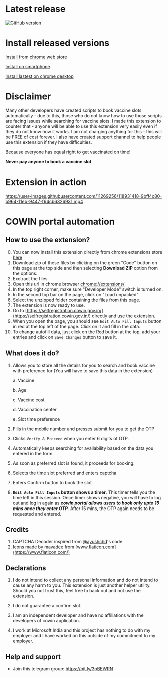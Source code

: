 # Latest release
[![GitHub version](https://img.shields.io/github/v/release/sushrut111/cowin-automation-extn)](https://github.com/sushrut111/cowin-automation-extn/releases)
# Install released versions

[Install from chrome web store](https://bit.ly/vaccine-slots)

[Install on smartphone](https://github.com/sushrut111/cowin-automation-extn/wiki/How-install-from-release-on-smartphone)

[Install lastest on chrome desktop](https://github.com/sushrut111/cowin-automation-extn/wiki/How-install-extension-manually-from-github-release--on-chrome-desktop)


# Disclaimer
Many other developers have created scripts to book vaccine slots automatically -  due to this, those who do not know how to use those scripts are facing issues while searching for vaccine slots. 
I made this extension to counter that - anyone will be able to use this extension very easily even if they do not know how it works.
I am not charging anything for this - this will be FREE of cost forever. I also have created support channel to help people use this extension if they have difficulties.


Because everyone has equal right to get vaccinated on time!


**Never pay anyone to book a vaccine slot**

# Extension in action
https://user-images.githubusercontent.com/11269256/118931418-9bff4c80-b964-11eb-9447-f64cb6326931.mp4


# COWIN portal automation

## How to use the extension?

0. You can now install this extension directly from chrome extensions store [here](https://chrome.google.com/webstore/detail/cowin-automation/gemdkhkmcnifpfbfnhpbbhageflibppm)
1. Download zip of these files by clicking on the green "Code" button on this page at the top side and then selecting **Download ZIP** option from the options.
2. Exctract the files.
3. Open this url in chrome browser [chrome://extensions/](chrome://extensions/)
4. In the top right corner, make sure "Developer Mode" switch is turned on.
5. In the second top bar on the page, click on "Load unpacked"
6. Select the unzipped folder containing the files from this page. 
7. The extension is now ready to use.
8. Go to [https://selfregistration.cowin.gov.in/](https://selfregistration.cowin.gov.in/) directly and use the extension. 
9. When you open the page, you should see `Edit Auto Fill Inputs` button in red at the top left of the page. Click on it and fill in the data.
10. To change autofill data, just click on the Red button at the top, add your entries and click on `Save Changes` button to save it.

## What does it do?
1. Allows you to store all the details for you to search and book vaccine with preference for (You will have to save this data in the extension)
   
   a. Vaccine
   
   b. Age
   
   c. Vaccine cost
   
   d. Vaccination center
   
   e. Slot time preference
2. Fills in the mobile number and presses submit for you to get the OTP
3. Clicks `Verify & Proceed` when you enter 6 digits of OTP.
4. Automatically keeps searching for availability based on the data you entered in the form.
5. As soon as preferred slot is found, it proceeds for booking.
6. Selects the time slot preferred and enters captcha
7. Enters Confirm button to book the slot
8. **`Edit Auto Fill Inputs` button shows a timer**. This timer tells you the time left in this session. Once timer shows negative, you will have to log out and log in again as ***cowin portal allows users to book only upto 15 mins once they enter OTP.*** After 15 mins, the OTP again needs to be requested and entered.

## Credits
1. CAPTCHA Decoder inspired from [@ayushchd](https://github.com/ayushchd)'s code
2. Icons made by [mavadee](https://www.flaticon.com/authors/mavadee) from [www.flaticon.com](https://www.flaticon.com/)

## Declarations
1. I do not intend to collect any personal information and do not intend to cause any harm to you. This extension is just another helper utility. Should you not trust this, feel free to back out and not use the extension.

2. I do not guarantee a confirm slot.

3. I am an independent developer and have no affiliations with the developers of cowin application.
4. I work at Microsoft India and this project has nothing to do with my employer and I have worked on this outside of my commitment to my employer.

## Help and support
- Join this telegram group: https://bit.ly/3pBEWRN
